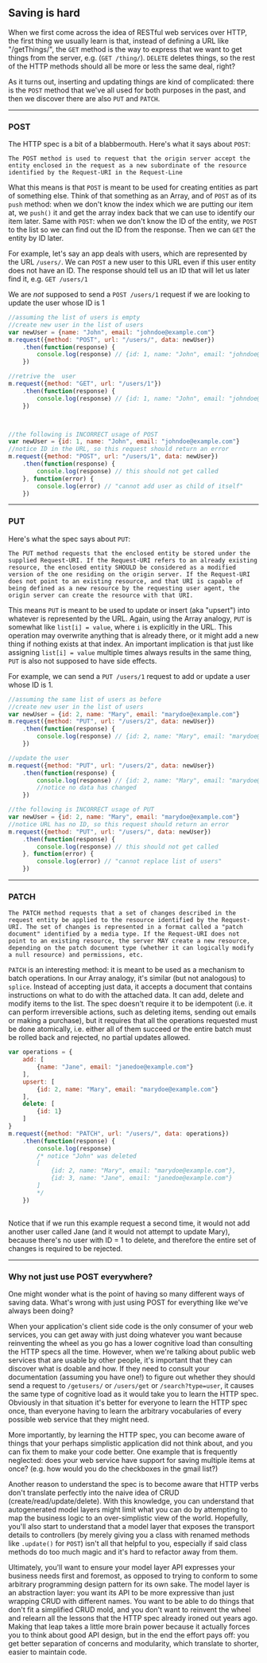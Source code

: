 ## Saving is hard

When we first come across the idea of RESTful web services over HTTP, the first thing we usually learn is that, instead of defining a URL like "/getThings/", the `GET` method is the way to express that we want to get things from the server, e.g. (`GET /thing/`). `DELETE` deletes things, so the rest of the HTTP methods should all be more or less the same deal, right?

As it turns out, inserting and updating things are kind of complicated: there is the `POST` method that we've all used for both purposes in the past, and then we discover there are also `PUT` and `PATCH`.

---

### POST

The HTTP spec is a bit of a blabbermouth. Here's what it says about `POST`:

```
The POST method is used to request that the origin server accept the entity enclosed in the request as a new subordinate of the resource identified by the Request-URI in the Request-Line
```

What this means is that `POST` is meant to be used for creating entities as part of something else. Think of that something as an Array, and of `POST` as of its `push` method: when we don't know the index which we are putting our item at, we `push()` it and get the array index back that we can use to identify our item later. Same with `POST`: when we don't know the ID of the entity, we `POST` to the list so we can find out the ID from the response. Then we can `GET` the entity by ID later.

For example, let's say an app deals with users, which are represented by the URL `/users/`. We can `POST` a new user to this URL even if this user entity does not have an ID. The response should tell us an ID that will let us later find it, e.g. `GET /users/1`

We are *not* supposed to send a `POST /users/1` request if we are looking to update the user whose ID is 1

```javascript
//assuming the list of users is empty
//create new user in the list of users
var newUser = {name: "John", email: "johndoe@example.com"}
m.request({method: "POST", url: "/users/", data: newUser})
	.then(function(response) {
		console.log(response) // {id: 1, name: "John", email: "johndoe@example.com"}
	})

//retrive the  user
m.request({method: "GET", url: "/users/1"})
	.then(function(response) {
		console.log(response) // {id: 1, name: "John", email: "johndoe@example.com"}
	})



//the following is INCORRECT usage of POST
var newUser = {id: 1, name: "John", email: "johndoe@example.com"}
//notice ID in the URL, so this request should return an error
m.request({method: "POST", url: "/users/1", data: newUser})
	.then(function(response) {
		console.log(response) // this should not get called
	}, function(error) {
		console.log(error) // "cannot add user as child of itself"
	})
```

---

### PUT

Here's what the spec says about `PUT`:

```
The PUT method requests that the enclosed entity be stored under the supplied Request-URI. If the Request-URI refers to an already existing resource, the enclosed entity SHOULD be considered as a modified version of the one residing on the origin server. If the Request-URI does not point to an existing resource, and that URI is capable of being defined as a new resource by the requesting user agent, the origin server can create the resource with that URI.
```

This means `PUT` is meant to be used to update or insert (aka "upsert") into whatever is represented by the URL. Again, using the Array analogy, `PUT` is somewhat like `list[i] = value`, where `i` is explicitly in the URL. This operation may overwrite anything that is already there, or it might add a new thing if nothing exists at that index. An important implication is that just like assigning `list[i] = value` multiple times always results in the same thing, `PUT` is also not supposed to have side effects.

For example, we can send a `PUT /users/1` request to add or update a user whose ID is 1.

```javascript
//assuming the same list of users as before
//create new user in the list of users
var newUser = {id: 2, name: "Mary", email: "marydoe@example.com"}
m.request({method: "PUT", url: "/users/2", data: newUser})
	.then(function(response) {
		console.log(response) // {id: 2, name: "Mary", email: "marydoe@example.com"}
	})

//update the user
m.request({method: "PUT", url: "/users/2", data: newUser})
	.then(function(response) {
		console.log(response) // {id: 2, name: "Mary", email: "marydoe@example.com"}
		//notice no data has changed
	})

//the following is INCORRECT usage of PUT
var newUser = {id: 2, name: "Mary", email: "marydoe@example.com"}
//notice URL has no ID, so this request should return an error
m.request({method: "PUT", url: "/users/", data: newUser})
	.then(function(response) {
		console.log(response) // this should not get called
	}, function(error) {
		console.log(error) // "cannot replace list of users"
	})
```

---

### PATCH

```
The PATCH method requests that a set of changes described in the request entity be applied to the resource identified by the Request-URI. The set of changes is represented in a format called a "patch document" identified by a media type. If the Request-URI does not point to an existing resource, the server MAY create a new resource, depending on the patch document type (whether it can logically modify a null resource) and permissions, etc.
```

`PATCH` is an interesting method: it is meant to be used as a mechanism to batch operations. In our Array analogy, it's similar (but not analogous) to `splice`. Instead of accepting just data, it accepts a document that contains instructions on what to do with the attached data. It can add, delete and modify items to the list. The spec doesn't require it to be idempotent (i.e. it can perform irreversible actions, such as deleting items, sending out emails or making a purchase), but it requires that all the operations requested must be done atomically, i.e. either all of them succeed or the entire batch must be rolled back and rejected, no partial updates allowed.

```javascript
var operations = {
	add: [
		{name: "Jane", email: "janedoe@example.com"}
	],
	upsert: [
		{id: 2, name: "Mary", email: "marydoe@example.com"}
	],
	delete: [
		{id: 1}
	]
}
m.request({method: "PATCH", url: "/users/", data: operations})
	.then(function(response) {
		console.log(response)
		/* notice "John" was deleted
		[
			{id: 2, name: "Mary", email: "marydoe@example.com"},
			{id: 3, name: "Jane", email: "janedoe@example.com"}
		]
		*/
	})
	
```

Notice that if we run this example request a second time, it would not add another user called Jane (and it would not attempt to update Mary), because there's no user with ID = 1 to delete, and therefore the entire set of changes is required to be rejected.

---

### Why not just use POST everywhere?

One might wonder what is the point of having so many different ways of saving data. What's wrong with just using POST for everything like we've always been doing?

When your application's client side code is the only consumer of your web services, you can get away with just doing whatever you want because reinventing the wheel as you go has a lower cognitive load than consulting the HTTP specs all the time. However, when we're talking about public web services that are usable by other people, it's important that they can discover what is doable and how. If they need to consult your documentation (assuming you have one!) to figure out whether they should send a request to `/getusers/` or `/users/get` or `/search?type=user`, it causes the same type of cognitive load as it would take you to learn the HTTP spec. Obviously in that situation it's better for everyone to learn the HTTP spec once, than everyone having to learn the arbitrary vocabularies of every possible web service that they might need.

More importantly, by learning the HTTP spec, you can become aware of things that your perhaps simplistic application did not think about, and you can fix them to make your code better. One example that is frequently neglected: does your web service have support for saving multiple items at once? (e.g. how would you do the checkboxes in the gmail list?)

Another reason to understand the spec is to become aware that HTTP verbs don't translate perfectly into the naive idea of CRUD (create/read/update/delete). With this knowledge, you can understand that autogenerated model layers might limit what you can do by attempting to map the business logic to an over-simplistic view of the world. Hopefully, you'll also start to understand that a model layer that exposes the transport details to controllers (by merely giving you a class with renamed methods like `.update()` for `POST`) isn't all that helpful to you, especially if said class methods do too much magic and it's hard to refactor away from them.

Ultimately, you'll want to ensure your model layer API expresses your business needs first and foremost, as opposed to trying to conform to some arbitrary programming design pattern for its own sake. The model layer is an abstraction layer: you want its API to be more expressive than just wrapping CRUD with different names. You want to be able to do things that don't fit a simplified CRUD mold, and you don't want to reinvent the wheel and relearn all the lessons that the HTTP spec already ironed out years ago. Making that leap takes a little more brain power because it actually forces you to think about good API design, but in the end the effort pays off: you get better separation of concerns and modularity, which translate to shorter, easier to maintain code.